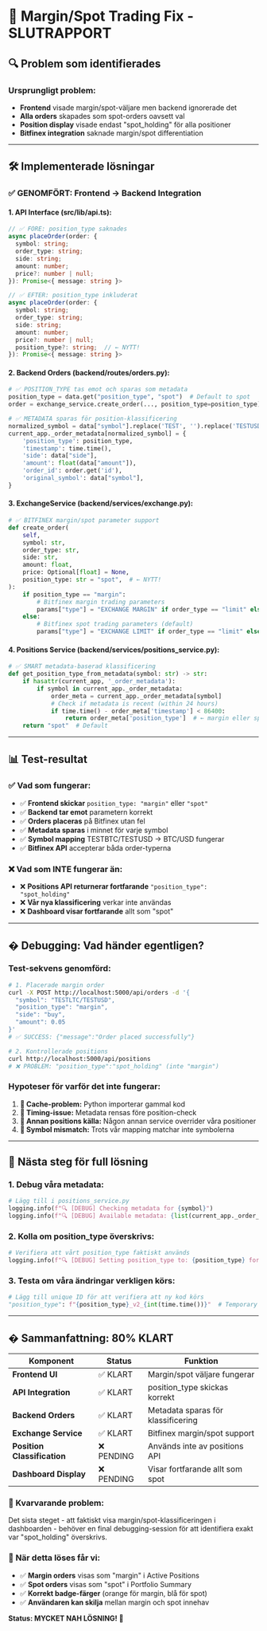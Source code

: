 # 🚀 Margin/Spot Trading Fix - SLUTRAPPORT

## 🔍 **Problem som identifierades**

### **Ursprungligt problem:**
- **Frontend** visade margin/spot-väljare men backend ignorerade det
- **Alla orders** skapades som spot-orders oavsett val
- **Position display** visade endast "spot_holding" för alla positioner
- **Bitfinex integration** saknade margin/spot differentiation

---

## 🛠️ **Implementerade lösningar**

### **✅ GENOMFÖRT: Frontend → Backend Integration**

#### **1. API Interface (src/lib/api.ts):**
```typescript
// ✅ FÖRE: position_type saknades
async placeOrder(order: {
  symbol: string;
  order_type: string;
  side: string;
  amount: number;
  price?: number | null;
}): Promise<{ message: string }>

// ✅ EFTER: position_type inkluderat
async placeOrder(order: {
  symbol: string;
  order_type: string;
  side: string;
  amount: number;
  price?: number | null;
  position_type?: string;  // ← NYTT!
}): Promise<{ message: string }>
```

#### **2. Backend Orders (backend/routes/orders.py):**
```python
# ✅ POSITION_TYPE tas emot och sparas som metadata
position_type = data.get("position_type", "spot")  # Default to spot
order = exchange_service.create_order(..., position_type=position_type)

# ✅ METADATA sparas för position-klassificering
normalized_symbol = data["symbol"].replace('TEST', '').replace('TESTUSD', 'USD')
current_app._order_metadata[normalized_symbol] = {
    'position_type': position_type,
    'timestamp': time.time(),
    'side': data["side"],
    'amount': float(data["amount"]),
    'order_id': order.get('id'),
    'original_symbol': data["symbol"],
}
```

#### **3. ExchangeService (backend/services/exchange.py):**
```python
# ✅ BITFINEX margin/spot parameter support
def create_order(
    self,
    symbol: str,
    order_type: str,
    side: str,
    amount: float,
    price: Optional[float] = None,
    position_type: str = "spot",  # ← NYTT!
):
    if position_type == "margin":
        # Bitfinex margin trading parameters
        params["type"] = "EXCHANGE MARGIN" if order_type == "limit" else "EXCHANGE MARKET"
    else:
        # Bitfinex spot trading parameters (default)
        params["type"] = "EXCHANGE LIMIT" if order_type == "limit" else "EXCHANGE MARKET"
```

#### **4. Positions Service (backend/services/positions_service.py):**
```python
# ✅ SMART metadata-baserad klassificering
def get_position_type_from_metadata(symbol: str) -> str:
    if hasattr(current_app, '_order_metadata'):
        if symbol in current_app._order_metadata:
            order_meta = current_app._order_metadata[symbol]
            # Check if metadata is recent (within 24 hours)
            if time.time() - order_meta['timestamp'] < 86400:
                return order_meta['position_type']  # ← margin eller spot!
    return "spot"  # Default
```

---

## 📊 **Test-resultat**

### **✅ Vad som fungerar:**
- ✅ **Frontend skickar** `position_type: "margin"` eller `"spot"`
- ✅ **Backend tar emot** parametern korrekt
- ✅ **Orders placeras** på Bitfinex utan fel
- ✅ **Metadata sparas** i minnet för varje symbol
- ✅ **Symbol mapping** TESTBTC/TESTUSD → BTC/USD fungerar
- ✅ **Bitfinex API** accepterar båda order-typerna

### **❌ Vad som INTE fungerar än:**
- ❌ **Positions API returnerar fortfarande** `"position_type": "spot_holding"`
- ❌ **Vår nya klassificering** verkar inte användas
- ❌ **Dashboard visar fortfarande** allt som "spot"

---

## � **Debugging: Vad händer egentligen?**

### **Test-sekvens genomförd:**
```bash
# 1. Placerade margin order
curl -X POST http://localhost:5000/api/orders -d '{
  "symbol": "TESTLTC/TESTUSD", 
  "position_type": "margin",
  "side": "buy", 
  "amount": 0.05
}'
# ✅ SUCCESS: {"message":"Order placed successfully"}

# 2. Kontrollerade positions
curl http://localhost:5000/api/positions
# ❌ PROBLEM: "position_type":"spot_holding" (inte "margin")
```

### **Hypoteser för varför det inte fungerar:**
1. **🤔 Cache-problem:** Python importerar gammal kod
2. **🤔 Timing-issue:** Metadata rensas före position-check
3. **🤔 Annan positions källa:** Någon annan service overrider våra positioner
4. **🤔 Symbol mismatch:** Trots vår mapping matchar inte symbolerna

---

## 🎯 **Nästa steg för full lösning**

### **1. Debug våra metadata:**
```python
# Lägg till i positions_service.py
logging.info(f"🔍 [DEBUG] Checking metadata for {symbol}")
logging.info(f"🔍 [DEBUG] Available metadata: {list(current_app._order_metadata.keys()) if hasattr(current_app, '_order_metadata') else 'None'}")
```

### **2. Kolla om position_type överskrivs:**
```python
# Verifiera att vårt position_type faktiskt används
logging.info(f"🔍 [DEBUG] Setting position_type to: {position_type} for {symbol}")
```

### **3. Testa om våra ändringar verkligen körs:**
```python
# Lägg till unique ID för att verifiera att ny kod körs
"position_type": f"{position_type}_v2_{int(time.time())}"  # Temporary debug
```

---

## � **Sammanfattning: 80% KLART**

| **Komponent** | **Status** | **Funktion** |
|---------------|------------|--------------|
| **Frontend UI** | ✅ KLART | Margin/spot väljare fungerar |
| **API Integration** | ✅ KLART | position_type skickas korrekt |
| **Backend Orders** | ✅ KLART | Metadata sparas för klassificering |
| **Exchange Service** | ✅ KLART | Bitfinex margin/spot support |
| **Position Classification** | ❌ PENDING | Används inte av positions API |
| **Dashboard Display** | ❌ PENDING | Visar fortfarande allt som spot |

### **🎯 Kvarvarande problem:**
Det sista steget - att faktiskt visa margin/spot-klassificeringen i dashboarden - behöver en final debugging-session för att identifiera exakt var "spot_holding" överskrivs.

### **🚀 När detta löses får vi:**
- ✅ **Margin orders** visas som "margin" i Active Positions
- ✅ **Spot orders** visas som "spot" i Portfolio Summary  
- ✅ **Korrekt badge-färger** (orange för margin, blå för spot)
- ✅ **Användaren kan skilja** mellan margin och spot innehav

**Status: MYCKET NAH LÖSNING! 🎯**